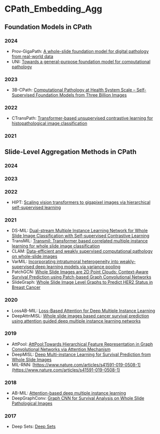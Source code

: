 # CPath_Embedding_Agg

## Foundation Models in CPath
### 2024
* Prov-GigaPath: [A whole-slide foundation model for digital pathology from real-world data](https://www.nature.com/articles/s41586-024-07441-w)
* UNI: [Towards a general-purpose foundation model for computational pathology](https://www.nature.com/articles/s41591-024-02857-3)
### 2023
* 3B-CPath: [Computational Pathology at Health System Scale – Self-Supervised Foundation Models from Three Billion Images](https://arxiv.org/abs/2310.07033)
### 2022
* CTransPath: [Transformer-based unsupervised contrastive learning for histopathological image classification](https://www.sciencedirect.com/science/article/pii/S1361841522002043)
### 2021


## Slide-Level Aggregation Methods in CPath
### 2024
### 2023
### 2022
* HIPT: [Scaling vision transformers to gigapixel images via hierarchical self-supervised learning](https://openaccess.thecvf.com/content/CVPR2022/html/Chen_Scaling_Vision_Transformers_to_Gigapixel_Images_via_Hierarchical_Self-Supervised_Learning_CVPR_2022_paper.html?trk=public_post_comment-text)
### 2021
* DS-MIL: [Dual-stream Multiple Instance Learning Network for Whole Slide Image Classification with Self-supervised Contrastive Learning](https://arxiv.org/abs/2011.08939)
* TransMIL: [Transmil: Transformer based correlated multiple instance learning for whole slide image classification](https://proceedings.neurips.cc/paper_files/paper/2021/hash/10c272d06794d3e5785d5e7c5356e9ff-Abstract.html)
* CLAM: [Data-efficient and weakly supervised computational pathology on whole-slide images](https://www.nature.com/articles/s41551-020-00682-w)
* VarMIL: [Incorporating intratumoral heterogeneity into weakly-supervised deep learning models via variance pooling](https://link.springer.com/chapter/10.1007/978-3-031-16434-7_38)
* PatchGCN: [Whole Slide Images are 2D Point Clouds: Context-Aware Survival Prediction using Patch-based Graph Convolutional Networks](https://link.springer.com/chapter/10.1007/978-3-030-87237-3_33)
* SlideGraph: [Whole Slide Image Level Graphs to Predict HER2 Status in Breast Cancer](https://www.sciencedirect.com/science/article/pii/S1361841522001335?via%3Dihub)
### 2020
* LossAB-MIL: [Loss-Based Attention for Deep Multiple Instance Learning](https://ojs.aaai.org/index.php/AAAI/article/view/6030)
* DeepAttnMISL: [Whole slide images based cancer survival prediction using attention guided deep multiple instance learning networks](https://www.sciencedirect.com/science/article/pii/S1361841520301535?casa_token=xYY_mZyvbTMAAAAA:y3m322UKVvmbHRw16SkMPMw8ZhVyVKmOwdB-dvaAwP4L5tZBWHNwV2hutSVT9tpOifdvj9zm7Oe3)
### 2019
* AttPool: [AttPool:Towards Hierarchical Feature Representation in Graph Convolutional Networks via Attention Mechanism](https://ieeexplore.ieee.org/document/9009471)
* DeepMISL: [Deep Multi-instance Learning for Survival Prediction from Whole Slide Images](https://link.springer.com/chapter/10.1007/978-3-030-32239-7_55)
* MIL-RNN: [https://www.nature.com/articles/s41591-019-0508-1](https://www.nature.com/articles/s41591-019-0508-1)
### 2018
* AB-MIL: [Attention-based deep multiple instance learning](https://proceedings.mlr.press/v80/ilse18a.html?ref=https://githubhelp.com)
* DeepGraphConv: [Graph CNN for Survival Analysis on Whole Slide Pathological Images](https://link.springer.com/chapter/10.1007/978-3-030-00934-2_20)
### 2017 
* Deep Sets: [Deep Sets](https://proceedings.neurips.cc/paper/2017/hash/f22e4747da1aa27e363d86d40ff442fe-Abstract.html)
  
